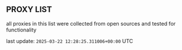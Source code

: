 ## PROXY LIST

all proxies in this list were collected from open sources and tested for functionality

last update: `2025-03-22 12:28:25.311006+00:00` UTC